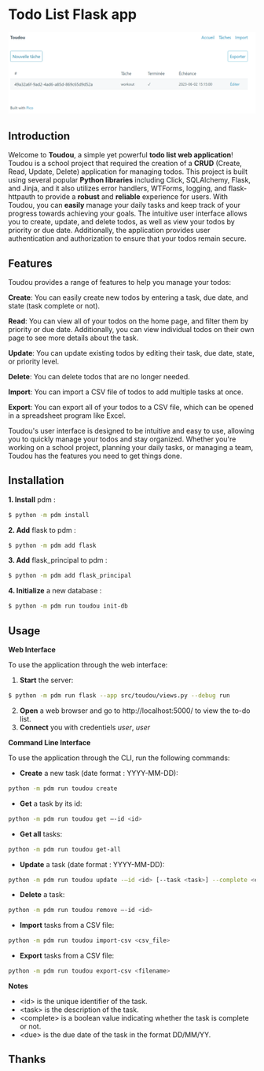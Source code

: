 # Todo List Flask app
<img src="visual.png">


## Introduction
Welcome to **Toudou**, a simple yet powerful **todo list web application**! Toudou is a school project that required the creation of a **CRUD** (Create, Read, Update, Delete) application for managing todos. This project is built using several popular **Python libraries** including Click, SQLAlchemy, Flask, and Jinja, and it also utilizes error handlers, WTForms, logging, and flask-httpauth to provide a **robust** and **reliable** experience for users.
With Toudou, you can **easily** manage your daily tasks and keep track of your progress towards achieving your goals. The intuitive user interface allows you to create, update, and delete todos, as well as view your todos by priority or due date. Additionally, the application provides user authentication and authorization to ensure that your todos remain secure.

## Features
Toudou provides a range of features to help you manage your todos:

**Create**: You can easily create new todos by entering a task, due date, and state (task complete or not).

**Read**: You can view all of your todos on the home page, and filter them by priority or due date. Additionally, you can view individual todos on their own page to see more details about the task.

**Update**: You can update existing todos by editing their task, due date, state, or priority level.

**Delete**: You can delete todos that are no longer needed.

**Import**: You can import a CSV file of todos to add multiple tasks at once.

**Export**: You can export all of your todos to a CSV file, which can be opened in a spreadsheet program like Excel.

Toudou's user interface is designed to be intuitive and easy to use, allowing you to quickly manage your todos and stay organized. Whether you're working on a school project, planning your daily tasks, or managing a team, Toudou has the features you need to get things done.
## Installation

**1. Install** pdm :
```bash
$ python -m pdm install
```
**2. Add** flask to pdm :
```bash
$ python -m pdm add flask
```
**3. Add** flask_principal to pdm :
```bash
$ python -m pdm add flask_principal
```
**4. Initialize** a new database :
```bash
$ python -m pdm run toudou init-db
```

## Usage


**Web Interface**

To use the application through the web interface:
1. **Start** the server: 
```bash
$ python -m pdm run flask --app src/toudou/views.py --debug run
```
2. **Open** a web browser and go to http://localhost:5000/ to view the to-do list.
3. **Connect** you with credentiels _user_, _user_

**Command Line Interface**

To use the application through the CLI, run the following commands:
- **Create** a new task (date format : YYYY-MM-DD):
```bash 
python -m pdm run toudou create
```
- **Get** a task by its id: 
```bash
python -m pdm run toudou get –-id <id>
```
- **Get all** tasks: 
```bash
python -m pdm run toudou get-all
```
- **Update** a task (date format : YYYY-MM-DD): 
```bash
python -m pdm run toudou update -–id <id> [--task <task>] --complete <complete> [--due <due>]
```
- **Delete** a task:
```bash
python -m pdm run toudou remove –-id <id>
```

- **Import** tasks from a CSV file: 
```bash
python -m pdm run toudou import-csv <csv_file>
```
- **Export** tasks from a CSV file: 
```bash
python -m pdm run toudou export-csv <filename>
```

**Notes**

- \<id> is the unique identifier of the task.
- \<task> is the description of the task.
- \<complete> is a boolean value indicating whether the task is complete or not.
- \<due> is the due date of the task in the format DD/MM/YY.

## Thanks
